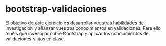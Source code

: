 # bootstrap-validaciones
El objetivo de este ejercicio es desarrollar vuestras habilidades de investigación y afianzar vuestros conocimientos en validaciones. Para ello tenéis que investigar sobre Bootstrap y aplicar los conocimientos de validaciones vistos en clase.
